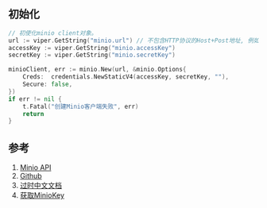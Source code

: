## 初始化
```go
// 初使化minio client对象。
url := viper.GetString("minio.url") // 不包含HTTP协议的Host+Post地址, 例如: 192.168.0.158:5000. url为访问minio服务器文件的地址
accessKey := viper.GetString("minio.accessKey")
secretKey := viper.GetString("minio.secretKey")

minioClient, err := minio.New(url, &minio.Options{
	Creds:  credentials.NewStaticV4(accessKey, secretKey, ""),
	Secure: false,
})
if err != nil {
	t.Fatal("创建Minio客户端失败", err)
	return
}
```

## 参考
1. [Minio API](https://min.io/docs/minio/linux/developers/go/API.html)
2. [Github](https://github.com/minio/minio-go)
3. [过时中文文档](https://github.com/minio/minio-go/blob/master/docs/zh_CN/API.md)
4. [获取MinioKey](https://juejin.cn/post/7134996289992785956)